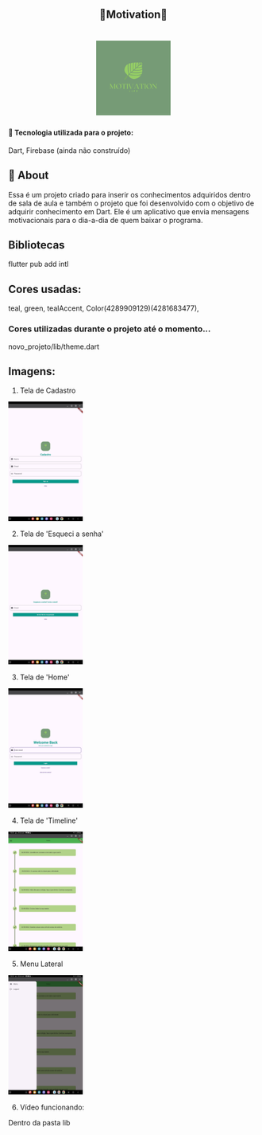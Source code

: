 <h2 align="center">🌿Motivation🌿</h2>
<h1 align="center">
<img src="assets/images/motivation.png" width="150">

</h1>


#### 🔗 Tecnologia utilizada para o projeto:
Dart, Firebase (ainda não construído)

## 📌 About
Essa é um projeto criado para inserir os conhecimentos adquiridos dentro de sala de aula e também o projeto que foi desenvolvido com o objetivo de adquirir conhecimento em Dart. Ele é um aplicativo que envia mensagens motivacionais para o dia-a-dia de quem baixar o programa.

## Bibliotecas
flutter pub add intl

## Cores usadas:
teal, green, tealAccent, Color(4289909129)(4281683477),

### Cores utilizadas durante o projeto até o momento...
novo_projeto/lib/theme.dart

## Imagens:
1. Tela de Cadastro 

<img src="assets/images/cadastro.jpg" width="150">

2. Tela de 'Esqueci a senha'

<img src="assets/images/esqueci.jpg" width="150">

3. Tela de 'Home'

<img src="assets/images/home.jpg" width="150">

4. Tela de 'Timeline'

<img src="assets/images/timeline.jpg" width="150">

5. Menu Lateral 

<img src="assets/images/menu_hamburger.jpg" width="150">

6. Vídeo funcionando: 

Dentro da pasta lib 